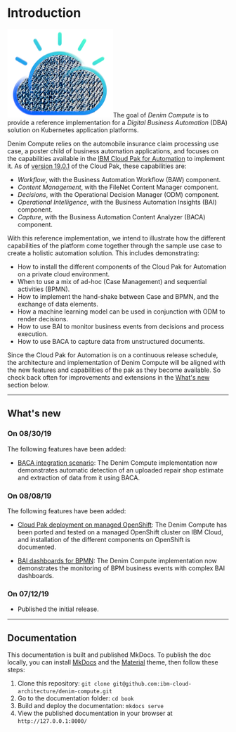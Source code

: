 # Introduction

<img src="./images/denim-compute.png"/>The goal of *Denim Compute* is to provide a reference implementation for a *Digital Business Automation* (DBA) solution on Kubernetes application platforms.

Denim Compute relies on the automobile insurance claim processing use case, a poster child of business automation applications, and focuses on the capabilities available in the [IBM Cloud Pak for Automation](https://www.ibm.com/cloud/cloud-pak-for-automation) to implement it. As of [version 19.0.1](https://www-01.ibm.com/support/docview.wss?uid=ibm10878709) of the Cloud Pak, these capabilities are:

- *Workflow*, with the Business Automation Workflow (BAW) component.
- *Content Management*, with the FileNet Content Manager component.
- *Decisions*, with the Operational Decision Manager (ODM) component.
- *Operational Intelligence*, with the Business Automation Insights (BAI) component.
- *Capture*, with the Business Automation Content Analyzer (BACA) component.

With this reference implementation, we intend to illustrate how the different capabilities of the platform come together through the sample use case to create a holistic automation solution. This includes demonstrating:

- How to install the different components of the Cloud Pak for Automation on a private cloud environment.
- When to use a mix of ad-hoc (Case Management) and sequential activities (BPMN).
- How to implement the hand-shake between Case and BPMN, and the exchange of data elements.
- How a machine learning model can be used in conjunction with ODM to render decisions.
- How to use BAI to monitor business events from decisions and process execution.
- How to use BACA to capture data from unstructured documents.

Since the Cloud Pak for Automation is on a continuous release schedule, the architecture and implementation of Denim Compute will be aligned with the new features and capabilities of the pak as they become available. So check back often for improvements and extensions in the [What's new](#whats-new) section below.

---

## What's new <a name="whats-new"></a>

### On 08/30/19
The following features have been added:

- [BACA integration scenario](./usecase/baca-scenario-walkthrough.md): The Denim Compute implementation now demonstrates automatic detection of an uploaded repair shop estimate and extraction of data from it using BACA.

### On 08/08/19
The following features have been added:

- [Cloud Pak deployment on managed OpenShift](../environment/rhos-intro.md): The Denim Compute has been ported and tested on a managed OpenShift cluster on IBM Cloud, and installation of the different components on OpenShift is documented.

- [BAI dashboards for BPMN](../usecase/bai-scenario-walkthrough.md): The Denim Compute implementation now demonstrates the monitoring of BPM business events with complex BAI dashboards.

### On 07/12/19
- Published the initial release.


---

## Documentation
This documentation is built and published MkDocs. To publish the doc locally, you can install [MkDocs](https://www.mkdocs.org/#installation) and the [Material](https://squidfunk.github.io/mkdocs-material/) theme, then follow these steps:

1. Clone this repository: `git clone git@github.com:ibm-cloud-architecture/denim-compute.git`
2. Go to the documentation folder: `cd book`
3. Build and deploy the documentation: `mkdocs serve`
4. View the published documentation in your browser at `http://127.0.0.1:8000/`
